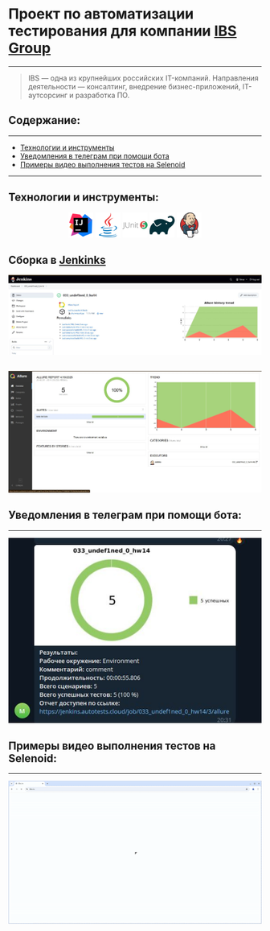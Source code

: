 # Проект по автоматизации тестирования для компании [IBS Group](https://ibs.ru/)
____

> IBS — одна из крупнейших российских IT-компаний. Направления деятельности — консалтинг, внедрение бизнес-приложений, IT-аутсорсинг и разработка ПО.

## Содержание:
___

- <a href="#tools">Технологии и инструменты</a>
- <a href="#telegram">Уведомления в телеграм при помощи бота</a>
- <a href="#video">Примеры видео выполнения тестов на Selenoid</a>
___

<a id="#tools"></a>
## Технологии и инструменты:
<p align="center">
<a href="https://www.jetbrains.com/idea/"><img src="media/intellij-original.svg" width="50" height="50" /></a>
<a href="https://www.java.com/"><img src="media/java-original.svg" width="50" height="50" /></a>
<a href="https://junit.org/junit5/"><img src="media/junit-original-wordmark.svg" width="50" height="50" /></a>
<a href="https://gradle.org/"><img src="media/gradle-original.svg" width="50" height="50" /></a>
<a href="https://www.jenkins.io/"><img src="media/jenkins-original.svg" width="50" height="50" /></a>
</p>

## Сборка в [Jenkinks](https://jenkins.autotests.cloud/job/033_undef1ned_0_hw14/)
<img src="media/jenkins.jpg"/>

## 
<img src="media/allure-report.jpg"/>

<a id="telegram"></a>
## Уведомления в телеграм при помощи бота:
___
<img src="media/telegram-notify.jpg"/>


<a id="video"></a>
## Примеры видео выполнения тестов на Selenoid:
___
<img src="media/videotest.gif"/>